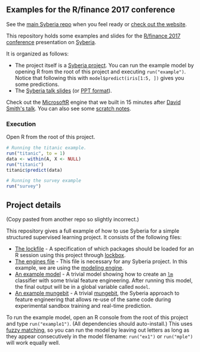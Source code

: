 ## Examples for the R/finance 2017 conference

See the [main Syberia repo](https://github.com/syberia/syberia) when you feel ready
or [check out the website](https://syberia.io).

This repository holds some examples and slides for the [R/finance 2017
conference](http://www.rinfinance.com/) presentation on 
[Syberia](https://github.com/syberia/syberia).

It is organized as follows:

* The project itself is a [Syberia project](https://syberia.io). You can run
  the example model by opening R from the root of this project and 
  executing `run("example")`. Notice that following this with
  `model$predict(iris[1:5, ])` gives you some predictions.
* The [Syberia talk slides](syberia_slides.pdf) (or [PPT format](https://github.com/robertzk/rfinance17/blob/master/syberia_slides.pptx)).

Check out the [MicrosoftR](https://github.com/robertzk/MicrosoftR) engine that we built in
15 minutes after [David Smith's talk](https://github.com/robertzk/rfinance17-notes/loanprediction.md). You can
also see some [scratch notes](https://github.com/robertzk/rfinance17-notes).

### Execution

Open R from the root of this project.

```r
# Running the titanic example.
run("titanic", to = 1)
data <- within(A, X <- NULL)
run("titanic")
titanic$predict(data)

# Running the survey example
run("survey")
```

## Project details

(Copy pasted from another repo so slightly incorrect.)

This repository gives a full example of how to use Syberia
for a simple structured supervised learning project.
It consists of the following files: 

  * [The lockfile](lockfile.yml) - A specification of which packages
    should be loaded for an R session using this project through
    [lockbox](https://github.com/robertzk/lockbox).
  * [The engines file](config/engines.R) - This file is necessary
    for any Syberia project. In this example, we are using the
    [modeling engine](https://github.com/syberia/modeling.sy).
  * [An example model](models/dev/example1.R) - A trivial model
    showing how to create an [`lm`](https://stat.ethz.ch/R-manual/R-devel/library/stats/html/lm.html)
    classifier with some trivial feature engineering. After running
    this model, the final output will be in a global variable
    called `model`.
  * [An example mungebit](lib/mungebits/sanitize_gender.R) - A trivial
    [mungebit](https://github.com/syberia;/mungebits2), the Syberia
    approach to feature engineering that allows re-use of the same
    code during experimental sandbox training and real-time prediction.
  
To run the example model, open an R console from the root of this project
and type `run("example1")`. (All dependencies should auto-install.) This uses
[fuzzy matching](https://github.com/kien/ctrlp.vim), so you can
run the model by leaving out letters as long as they appear
consecutively in the model filename: `run("ex1")` or `run("mple")` will
work equally well.

